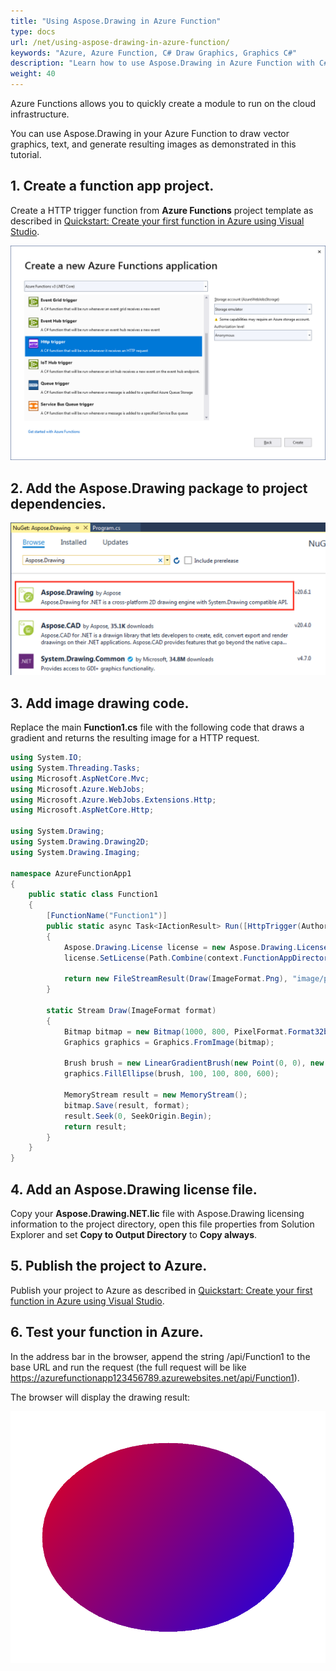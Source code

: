 ```yaml
---
title: "Using Aspose.Drawing in Azure Function"
type: docs
url: /net/using-aspose-drawing-in-azure-function/
keywords: "Azure, Azure Function, C# Draw Graphics, Graphics C#"
description: "Learn how to use Aspose.Drawing in Azure Function with C#."
weight: 40
---
```


Azure Functions allows you to quickly create a module to run on the cloud infrastructure.

You can use Aspose.Drawing in your Azure Function to draw vector graphics, text, and generate resulting images as demonstrated in this tutorial.

## 1. Create a function app project.

Create a HTTP trigger function from **Azure Functions** project template as described in 
[Quickstart: Create your first function in Azure using Visual Studio](https://docs.microsoft.com/en-us/azure/azure-functions/functions-create-your-first-function-visual-studio#create-a-function-app-project).

![Azure Function project settings](functions-project-settings.png)

## 2. Add the Aspose.Drawing package to project dependencies.

![Installing Aspose.Drawing from NuGet](../../getting-started/installation/installation_1.png)

## 3. Add image drawing code.

Replace the main **Function1.cs** file with the following code that draws a gradient and returns the resulting image for a HTTP request.

```csharp
using System.IO;
using System.Threading.Tasks;
using Microsoft.AspNetCore.Mvc;
using Microsoft.Azure.WebJobs;
using Microsoft.Azure.WebJobs.Extensions.Http;
using Microsoft.AspNetCore.Http;

using System.Drawing;
using System.Drawing.Drawing2D;
using System.Drawing.Imaging;

namespace AzureFunctionApp1
{
    public static class Function1
    {
        [FunctionName("Function1")]
        public static async Task<IActionResult> Run([HttpTrigger(AuthorizationLevel.Anonymous, "get", "post", Route = null)] HttpRequest req, ExecutionContext context)
        {
            Aspose.Drawing.License license = new Aspose.Drawing.License();
            license.SetLicense(Path.Combine(context.FunctionAppDirectory, "Aspose.Drawing.NET.lic"));

            return new FileStreamResult(Draw(ImageFormat.Png), "image/png");
        }

        static Stream Draw(ImageFormat format)
        {
            Bitmap bitmap = new Bitmap(1000, 800, PixelFormat.Format32bppPArgb);
            Graphics graphics = Graphics.FromImage(bitmap);

            Brush brush = new LinearGradientBrush(new Point(0, 0), new Point(1000, 800), Color.Red, Color.Blue);
            graphics.FillEllipse(brush, 100, 100, 800, 600);

            MemoryStream result = new MemoryStream();
            bitmap.Save(result, format);
            result.Seek(0, SeekOrigin.Begin);
            return result;
        }
    }
}
```

## 4. Add an Aspose.Drawing license file.

Copy your **Aspose.Drawing.NET.lic** file with Aspose.Drawing licensing information to the project directory, open this file properties from Solution Explorer and set **Copy to Output Directory** to **Copy always**.

## 5. Publish the project to Azure.

Publish your project to Azure as described in [Quickstart: Create your first function in Azure using Visual Studio](https://docs.microsoft.com/en-us/azure/azure-functions/functions-create-your-first-function-visual-studio#publish-the-project-to-azure).

## 6. Test your function in Azure.

In the address bar in the browser, append the string /api/Function1 to the base URL and run the request (the full request will be like https://azurefunctionapp123456789.azurewebsites.net/api/Function1).

The browser will display the drawing result:

![Linear gradient drawn in Azure Function](linear-gradient-from-azure-function.png)